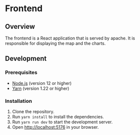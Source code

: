 # Frontend

## Overview

The frontend is a React application that is served by apache. It is responsible for displaying the map and the charts.

## Development

### Prerequisites

- [Node.js](https://nodejs.org/en/) (version 12 or higher)
- [Yarn](https://yarnpkg.com/) (version 1.22 or higher)

### Installation

1. Clone the repository.
2. Run `yarn install` to install the dependencies.
3. Run `yarn run dev` to start the development server.
4. Open [http://localhost:5176](http://localhost:5176) in your browser.